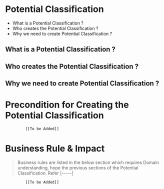 # Potential Classification

* What is a Potential Classification ?
* Who creates the Potential Classification ?
* Why we need to create Potential Classification ? 


## What is a Potential Classification ?
## Who creates the Potential Classification ?
## Why we need to create Potential Classification ? 


# Precondition for Creating the Potential Classification




             [[To be Added]]
 




# Business Rule & Impact 

> Business rules are listed in the below section which requires Domain understanding, hope the previous sections of the Potential Classification. Refer [-----]


             [[To be Added]]
 


